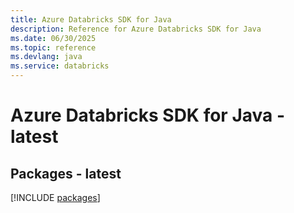 ```yaml
---
title: Azure Databricks SDK for Java
description: Reference for Azure Databricks SDK for Java
ms.date: 06/30/2025
ms.topic: reference
ms.devlang: java
ms.service: databricks
---
```

# Azure Databricks SDK for Java - latest
## Packages - latest
[!INCLUDE [packages](databricks-index.md)]